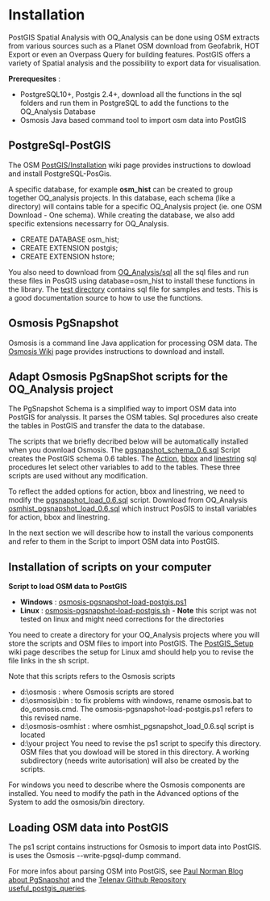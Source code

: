 # Installation

PostGIS Spatial Analysis with OQ_Analysis can be done using OSM extracts from various sources such as a Planet OSM download from Geofabrik, HOT Export or even an Overpass Query for building features. PostGIS offers a variety of Spatial analysis and the possibility to export data for visualisation.

**Prerequesites** : 

- PostgreSQL10+, Postgis 2.4+, download all the functions in the sql folders and run them in PostgreSQL to add the functions to the OQ_Analysis Database 
- Osmosis Java based command tool to import osm data into PostGIS

## PostgreSql-PostGIS

The OSM [PostGIS/Installation](https://wiki.openstreetmap.org/wiki/PostGIS/Installation) wiki page provides instructions to dowload and install PostgreSQL-PosGis.  

A specific database, for example **osm_hist** can be created to group together OQ_analysis projects. In this database, each schema (like a directory) will contains table for a specific OQ_Analysis project (ie. one OSM Download - One schema).  While creating the database, we also add specific extensions necessarry for OQ_Analysis.

 -   CREATE DATABASE osm_hist;
 -   CREATE EXTENSION postgis;
 -   CREATE EXTENSION hstore;

You also need to download from  [OQ_Analysis/sql](https://github.com/pierzen/OQ_Analysis/tree/master/sql) all the sql files and run these files in PosGIS using database=osm_hist to install these functions in the library. The [test directory](https://github.com/pierzen/OQ_Analysis/tree/master/test) contains sql file for samples and tests. This is a good documentation source to how to use the functions.

## Osmosis PgSnapshot

Osmosis is a command line Java application for processing OSM data. The [Osmosis Wiki](https://wiki.openstreetmap.org/wiki/Osmosis) page provides instructions to download and install.

## Adapt Osmosis PgSnapShot scripts for the OQ_Analysis project

The PgSnapshot Schema is a simplified way to import OSM data into PostGIS for analyssis. It parses the OSM tables. Sql procedures also create the tables in PostGIS and transfer the data to the database.

The scripts that we briefly decribed below will be automatically installed when you download Osmosis. The [pgsnapshot_schema_0.6.sql](https://github.com/openstreetmap/osmosis/blob/master/package/script/pgsnapshot_schema_0.6.sql) Script creates the PostGIS schema 0.6 tables. The [Action](https://github.com/openstreetmap/osmosis/blob/master/package/script/pgsnapshot_schema_0.6_action.sql), [bbox](https://github.com/openstreetmap/osmosis/blob/master/package/script/pgsnapshot_schema_0.6_bbox.sql) and [linestring](https://github.com/openstreetmap/osmosis/blob/master/package/script/pgsnapshot_schema_0.6_linestring.sql) sql procedures let select other variables to add to the tables.  These three scripts are used without any modification.

To reflect the added options for action, bbox and linestring, we need to modify the [pgsnapshot_load_0.6.sql](https://github.com/openstreetmap/osmosis/blob/master/package/script/pgsnapshot_load_0.6.sql) script.  Download from OQ_Analysis [osmhist_pgsnapshot_load_0.6.sql](https://github.com/pierzen/OQ_Analysis/blob/master/script/osmhist_pgsnapshot_load_0.6.sql) which instruct PosGIS to install variables for action, bbox and linestring.

In the next section we will describe how to install the various components and refer to them in the Script to import OSM data into PostGIS.

## Installation of scripts on your computer

**Script to load OSM data to PostGIS**
- **Windows** :  [osmosis-pgsnapshot-load-postgis.ps1](../script/osmosis-pgsnapshot-load-postgis.ps1)
- **Linux** : [osmosis-pgsnapshot-load-postgis.sh](../script/osmosis-pgsnapshot-load-postgis.sh)  - **Note** this script was not tested on linux and might need corrections for the directories

You need  to create a directory for your OQ_Analysis projects where you will store the scripts and OSM files to import into PostGIS.  The [PostGIS_Setup](https://wiki.openstreetmap.org/wiki/Osmosis/PostGIS_Setup) wiki page describes the setup for Linux amd should help you to revise the file links in the sh script.

Note that this scripts refers to the Osmosis scripts 
- d:\osmosis  : where Osmosis scripts are stored
- d:\osmosis\bin : to fix problems with windows, rename osmosis.bat to do_osmosis.cmd. The osmosis-pgsnapshot-load-postgis.ps1 refers to this revised name.
- d:\osmosis-osmhist : where  osmhist_pgsnapshot_load_0.6.sql script is located
- d:\your project You need to revise the ps1 script to specify this directory.  OSM files that you dowload will be stored in this directory.  A working subdirectory (needs write autorisation) will also be created by the scripts.

For windows you need to describe where the Osmosis components are installed. You need to modify the path in the Advanced options of the System to add the osmosis/bin directory.  


## Loading OSM data into PostGIS

The ps1 script contains instructions for Osmosis to import data into PostGIS. is uses the Osmosis --write-pgsql-dump command.
    
For more infos about parsing OSM into PostGIS, see [Paul Norman Blog about PgSnapshot](https://www.paulnorman.ca/blog/2011/11/loading-a-pgsnapshot-schema-with-a-planet-take-2/) and the [Telenav Github Repository useful_postgis_queries](https://github.com/TelenavMapping/useful_postgis_queries).

